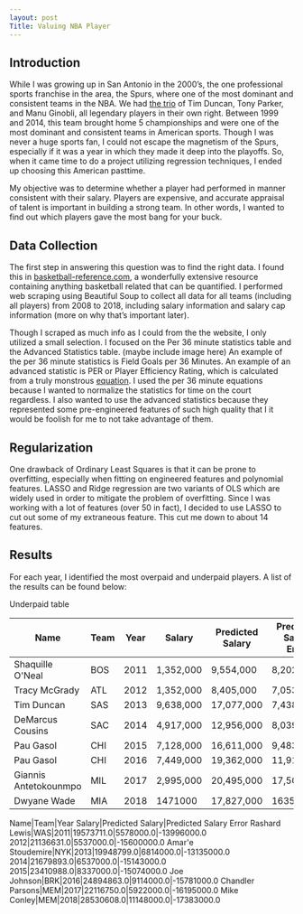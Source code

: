 ```yaml
---
layout: post
Title: Valuing NBA Player
---
```


## Introduction

While I was growing up in San Antonio in the 2000’s, the one professional sports franchise in the area, the Spurs, where one of the most dominant and consistent teams in the NBA. We had [the trio](https://en.wikipedia.org/wiki/Big_Three_(San_Antonio_Spurs)) of Tim Duncan, Tony Parker, and Manu Ginobli, all legendary players in their own right. Between 1999 and 2014, this team brought home 5 championships and were one of the most dominant and consistent teams in American sports. Though I was never a huge sports fan, I could not escape the magnetism of the Spurs, especially if it was a year in which they made it deep into the playoffs. So, when it came time to do a project utilizing regression techniques, I ended up choosing this American pasttime.

My objective was to determine whether a player had performed in manner consistent with their salary. Players are expensive, and accurate appraisal of talent is important in building a strong team. In other words, I wanted to find out which players gave the most bang for your buck. 

## Data Collection

The first step in answering this question was to find the right data. I found this in [basketball-reference.com](https://www.basketball-reference.com/), a wonderfully extensive resource containing anything basketball related that can be quantified. I performed web scraping using Beautiful Soup to collect all data for all teams (including all players) from 2008 to 2018, including salary information and salary cap information (more on why that’s important later). 

<!---
description of data
-->

Though I scraped as much info as I could from the the website, I only utilized a small selection. I focused on the Per 36 minute statistics table and the Advanced Statistics table. (maybe include image here) An example of the per 36 minute statistics is Field Goals per 36 Minutes. An example of an advanced statistic is PER or Player Efficiency Rating, which is calculated from a truly monstrous [equation](https://en.wikipedia.org/wiki/Player_efficiency_rating#Calculation). I used the per 36 minute equations because I wanted to normalize the statistics for time on the court regardless. I also wanted to use the advanced statistics because they represented some pre-engineered features of such high quality that I it would be foolish for me to not take advantage of them.

## Regularization

One drawback of Ordinary Least Squares is that it can be prone to overfitting, especially when fitting on engineered features and polynomial features. LASSO and Ridge regression are two variants of OLS which are widely used in order to mitigate the problem of overfitting. Since I was working with a lot of features (over 50 in fact), I decided to use LASSO to cut out some of my extraneous feature. This cut me down to about 14 features.

## Results

For each year, I identified the most overpaid and underpaid players. A list of the results can be found below:

Underpaid table



Name|Team|Year|Salary|Predicted Salary|Predicted Salary Error|
----|----|----|------|----------------|----------------------|
Shaquille O'Neal|BOS|2011|1,352,000|9,554,000|8,202,000|
Tracy McGrady|ATL|2012|1,352,000|8,405,000|7,053,000|
Tim Duncan|SAS|2013|9,638,000|17,077,000|7,438,000|
DeMarcus Cousins|SAC|2014|4,917,000|12,956,000|8,039,000|
Pau Gasol|CHI|2015|7,128,000|16,611,000|9,483,000|
Pau Gasol|CHI|2016|7,449,000|19,362,000|11,913,000|
Giannis Antetokounmpo|MIL|2017|2,995,000|20,495,000|17,500,000|
Dwyane Wade|MIA|2018|1471000|17,827,000|16356000|

			
Name|Team|Year Salary|Predicted Salary|Predicted Salary Error
Rashard Lewis|WAS|2011|19573711.0|5578000.0|-13996000.0
2012|21136631.0|5537000.0|-15600000.0
Amar'e Stoudemire|NYK|2013|19948799.0|6814000.0|-13135000.0
2014|21679893.0|6537000.0|-15143000.0
2015|23410988.0|8337000.0|-15074000.0
Joe Johnson|BRK|2016|24894863.0|9114000.0|-15781000.0
Chandler Parsons|MEM|2017|22116750.0|5922000.0|-16195000.0
Mike Conley|MEM|2018|28530608.0|11148000.0|-17383000.0





